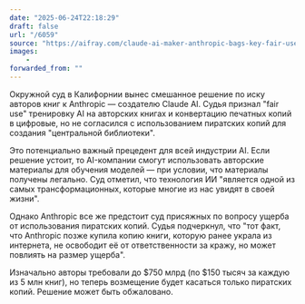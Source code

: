 ```yaml
---
date: "2025-06-24T22:18:29"
draft: false
url: "/6059"
source: "https://aifray.com/claude-ai-maker-anthropic-bags-key-fair-use-win-for-ai-platforms-but-faces-trial-over-damages-for-millions-of-pirated-works/"
images:
    -
forwarded_from: ""
---
```


Окружной суд в Калифорнии вынес смешанное решение по иску авторов книг к Anthropic — создателю Claude AI. Судья признал "fair use" тренировку AI на авторских книгах и конвертацию печатных копий в цифровые, но не согласился с использованием пиратских копий для создания "центральной библиотеки".

Это потенциально важный прецедент для всей индустрии AI. Если решение устоит, то AI-компании смогут использовать авторские материалы для обучения моделей — при условии, что материалы получены легально. Суд отметил, что технология ИИ "является одной из самых трансформационных, которые многие из нас увидят в своей жизни".

Однако Anthropic все же предстоит суд присяжных по вопросу ущерба от использования пиратских копий. Судья подчеркнул, что "тот факт, что Anthropic позже купила копию книги, которую ранее украла из интернета, не освободит её от ответственности за кражу, но может повлиять на размер ущерба".

Изначально авторы требовали до $750 млрд (по $150 тысяч за каждую из 5 млн книг), но теперь возмещение будет касаться только пиратских копий. Решение может быть обжаловано.

